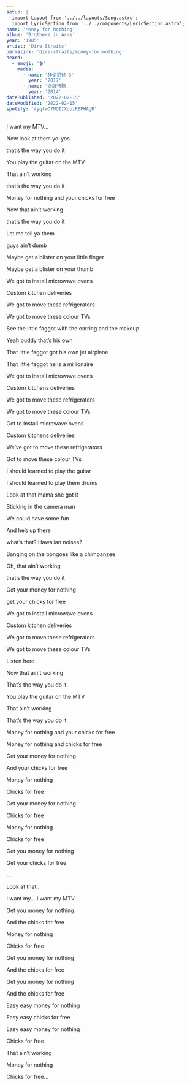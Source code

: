```yaml
---
setup: |
  import Layout from '../../layouts/Song.astro';
  import LyricSection from '../../components/LyricSection.astro';
name: 'Money for Nothing'
album: 'Brothers in Arms'
year: '1985'
artist: 'Dire Straits'
permalink: 'dire-straits/money-for-nothing'
heard:
  - emoji: '🎬'
    media:
      - name: '神偷奶爸 3'
        year: '2017'
      - name: '金牌特務'
        year: '2014'
datePublished: '2022-02-15'
dateModified: '2022-02-15'
spotify: '4yqtwO7MQIIXqoiRBPHAgR'
---
```


<LyricSection>

I want my MTV...

</LyricSection>

<LyricSection>

Now look at them yo-yos

that&rsquo;s the way you do it

You play the guitar on the MTV

That ain&rsquo;t working

that&rsquo;s the way you do it

Money for nothing and your chicks for free

</LyricSection>

<LyricSection>

Now that ain&rsquo;t working

that&rsquo;s the way you do it

Let me tell ya them

guys ain&rsquo;t dumb

Maybe get a blister on your little finger

Maybe get a blister on your thumb

</LyricSection>

<LyricSection>

We got to install microwave ovens

Custom kitchen deliveries

We got to move these refrigerators

We got to move these colour TVs

</LyricSection>

<LyricSection>

See the little faggot with the earring and the makeup

Yeah buddy that&rsquo;s his own

That little faggot got his own jet airplane

That little faggot he is a millionaire

</LyricSection>

<LyricSection>

We got to install microwave ovens

Custom kitchens deliveries

We got to move these refrigerators

We got to move these colour TVs

</LyricSection>

<LyricSection>

Got to install microwave ovens

Custom kitchens deliveries

We&rsquo;ve got to move these refrigerators

Got to move these colour TVs

</LyricSection>

<LyricSection>

I should learned to play the guitar

I should learned to play them drums

Look at that mama she got it

Sticking in the camera man

We could have some fun

</LyricSection>

<LyricSection>

And he&rsquo;s up there

what&rsquo;s that? Hawaiian noises?

Banging on the bongoes like a chimpanzee

Oh, that ain&rsquo;t working

that&rsquo;s the way you do it

Get your money for nothing

get your chicks for free

</LyricSection>

<LyricSection>

We got to install microwave ovens

Custom kitchen deliveries

We got to move these refrigerators

We got to move these colour TVs

</LyricSection>

<LyricSection>

Listen here

Now that ain&rsquo;t working

That&rsquo;s the way you do it

You play the guitar on the MTV

That ain&rsquo;t working

That&rsquo;s the way you do it

Money for nothing and your chicks for free

</LyricSection>

<LyricSection>

Money for nothing and chicks for free

Get your money for nothing

And your chicks for free

Money for nothing

Chicks for free

Get your money for nothing

Chicks for free

</LyricSection>

<LyricSection>

Money for nothing

Chicks for free

Get you money for nothing

Get your chicks for free

...

</LyricSection>

<LyricSection>

Look at that..

I want my... I want my MTV

Get you money for nothing

And the chicks for free

Money for nothing

Chicks for free

Get you money for nothing

And the chicks for free

Get you money for nothing

And the chicks for free

</LyricSection>

<LyricSection>

Easy easy money for nothing

Easy easy chicks for free

Easy easy money for nothing

Chicks for free

</LyricSection>

<LyricSection>

That ain&rsquo;t working

</LyricSection>

<LyricSection>

Money for nothing

Chicks for free...

</LyricSection>
